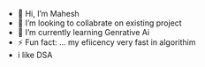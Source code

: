 - 👋 Hi, I’m Mahesh
- 👀 I’m looking to collabrate on existing project
- 🌱 I’m currently learning Genrative Ai
- ⚡ Fun fact: ... my efiicency very fast in algorithim
- i like DSA
  

<!---
Mahesh08887/Mahesh08887 is a ✨ special ✨ repository because its `README.md` (this file) appears on your GitHub profile.
You can click the Preview link to take a look at your changes.
--->
